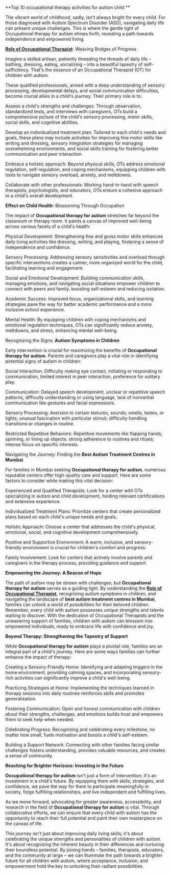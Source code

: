 **Top 10 occupational therapy activities for autism child **

The vibrant world of childhood, sadly, isn't always bright for every child. For those diagnosed with Autism Spectrum Disorder (ASD), navigating daily life can present unique challenges. This is where the gentle light of Occupational therapy for autism shines forth, revealing a path towards independence and empowered living.

**[Role of Occupational Therapist](https://www.butterflylearnings.com/)**: Weaving Bridges of Progress

Imagine a skilled artisan, patiently threading the threads of daily life – bathing, dressing, eating, socializing – into a beautiful tapestry of self-sufficiency. That's the essence of an Occupational Therapist (OT) for children with autism.

These qualified professionals, armed with a deep understanding of sensory processing, developmental delays, and social communication difficulties, become crucial allies in a child's journey. Their primary role is to:

Assess a child's strengths and challenges: Through observation, standardized tests, and interviews with caregivers, OTs build a comprehensive picture of the child's sensory processing, motor skills, social skills, and cognitive abilities.

Develop an individualized treatment plan: Tailored to each child's needs and goals, these plans may include activities for improving fine motor skills like writing and dressing, sensory integration strategies for managing overwhelming environments, and social skills training for fostering better communication and peer interaction.

Embrace a holistic approach: Beyond physical skills, OTs address emotional regulation, self-regulation, and coping mechanisms, equipping children with tools to navigate sensory overload, anxiety, and meltdowns.

Collaborate with other professionals: Working hand-in-hand with speech therapists, psychologists, and educators, OTs ensure a cohesive approach to a child's overall development.

**Effect on Child Health**: Blossoming Through Occupation

The impact of **Occupational therapy for autism** stretches far beyond the classroom or therapy room. It paints a canvas of improved well-being across various facets of a child's health:

Physical Development: Strengthening fine and gross motor skills enhances daily living activities like dressing, writing, and playing, fostering a sense of independence and confidence.

Sensory Processing: Addressing sensory sensitivities and overload through specific interventions creates a calmer, more organized world for the child, facilitating learning and engagement.

Social and Emotional Development: Building communication skills, managing emotions, and navigating social situations empower children to connect with peers and family, boosting self-esteem and reducing isolation.

Academic Success: Improved focus, organizational skills, and learning strategies pave the way for better academic performance and a more inclusive school experience.

Mental Health: By equipping children with coping mechanisms and emotional regulation techniques, OTs can significantly reduce anxiety, meltdowns, and stress, enhancing mental well-being.

Recognizing the Signs: **Autism Symptoms in Children**

Early intervention is crucial for maximizing the benefits of **Occupational therapy for autism**. Parents and caregivers play a vital role in identifying potential signs of autism in children:

Social Interaction: Difficulty making eye contact, initiating or responding to communication, limited interest in peer interaction, preference for solitary play.

Communication: Delayed speech development, unclear or repetitive speech patterns, difficulty understanding or using language, lack of nonverbal communication like gestures and facial expressions.

Sensory Processing: Aversion to certain textures, sounds, smells, tastes, or lights; unusual fascination with particular stimuli; difficulty handling transitions or changes in routine.

Restricted Repetitive Behaviors: Repetitive movements like flapping hands, spinning, or lining up objects; strong adherence to routines and rituals; intense focus on specific interests.

Navigating the Journey: Finding the **Best Autism Treatment Centres in Mumbai**

For families in Mumbai seeking **Occupational therapy for autism**, numerous reputable centers offer high-quality care and support. Here are some factors to consider while making this vital decision:

Experienced and Qualified Therapists: Look for a center with OTs specializing in autism and child development, holding relevant certifications and extensive experience.

Individualized Treatment Plans: Prioritize centers that create personalized plans based on each child's unique needs and goals.

Holistic Approach: Choose a center that addresses the child's physical, emotional, social, and cognitive development comprehensively.

Positive and Supportive Environment: A warm, inclusive, and sensory-friendly environment is crucial for children's comfort and progress.

Family Involvement: Look for centers that actively involve parents and caregivers in the therapy process, providing guidance and support.

**Empowering the Journey: A Beacon of Hope**

The path of autism may be strewn with challenges, but **Occupational therapy for autism** serves as a guiding light. By understanding the **[Role of Occupational Therapist](https://www.butterflylearnings.com/top-10-occupational-therapy-activities-for-autistic-children)**, recognizing autism symptoms in children, and navigating the landscape of **best autism treatment centres in Mumbai**, families can unlock a world of possibilities for their beloved children. Remember, every child with autism possesses unique strengths and talents waiting to discover. With the dedication of Occupational Therapists and the unwavering support of families, children with autism can blossom into empowered individuals, ready to embrace life with confidence and joy.

**Beyond Therapy: Strengthening the Tapestry of Support**

While **Occupational therapy for autism** plays a pivotal role, families are an integral part of a child's journey. Here are some ways families can further enhance the impact of therapy:

Creating a Sensory-Friendly Home: Identifying and adapting triggers in the home environment, providing calming spaces, and incorporating sensory-rich activities can significantly improve a child's well-being.

Practicing Strategies at Home: Implementing the techniques learned in therapy sessions into daily routines reinforces skills and promotes generalization.

Fostering Communication: Open and honest communication with children about their strengths, challenges, and emotions builds trust and empowers them to seek help when needed.

Celebrating Progress: Recognizing and celebrating every milestone, no matter how small, fuels motivation and boosts a child's self-esteem.

Building a Support Network: Connecting with other families facing similar challenges fosters understanding, provides valuable resources, and creates a sense of community.

**Reaching for Brighter Horizons: Investing in the Future**

**Occupational therapy for autism** isn't just a form of intervention; it's an investment in a child's future. By equipping them with skills, strategies, and confidence, we pave the way for them to participate meaningfully in society, forge fulfilling relationships, and live independent and fulfilling lives.

As we move forward, advocating for greater awareness, accessibility, and research in the field of **Occupational therapy for autism** is vital. Through collaborative efforts, we can ensure that every child with autism has the opportunity to reach their full potential and paint their own masterpiece on the canvas of life.

This journey isn't just about improving daily living skills; it's about celebrating the unique strengths and personalities of children with autism. It's about recognizing the inherent beauty in their differences and nurturing their boundless potential. By joining hands – families, therapists, educators, and the community at large – we can illuminate the path towards a brighter future for all children with autism, where acceptance, inclusion, and empowerment hold the key to unlocking their radiant possibilities.

